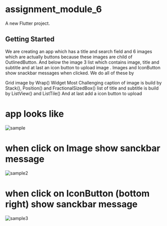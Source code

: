 # assignment_module_6

A new Flutter project.

## Getting Started
We are creating an app which has a title and search field and 6 images which are actually buttons because these images are child of OutlinedButton. And below the image 3 list which contains image, title and subtitle and at last an icon button to upload image . Images and IconButton show snackbar messages when clicked.  We do all of these by 

Grid image by Wrap() Widget
Most Challenging caption of image is build by Stack(), Position() and FractionalSizedBox()
list of title and subtitle is build by ListView() and ListTile()
And at last add a icon button to upload 

# app looks like 
![sample](https://github.com/hossain-eee/first-assignment-flutter-ostad/assets/101991583/f3cb2ce4-c491-40fe-b6c2-b74b0ac95ed9)


# when click on Image show sanckbar message
![sample2](https://github.com/hossain-eee/first-assignment-flutter-ostad/assets/101991583/84d436f1-32e9-4076-a62e-fe3bbee917e0)


# when click on IconButton (bottom right) show sanckbar message

![sample3](https://github.com/hossain-eee/first-assignment-flutter-ostad/assets/101991583/10fc6a42-dd7c-4240-8227-6f47ab5346f4)
